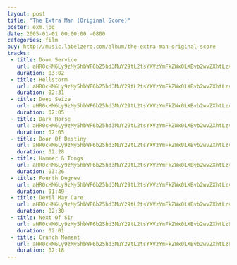 ```yaml
---
layout: post
title: "The Extra Man (Original Score)"
poster: exm.jpg
date: 2005-01-01 00:00:00 -0800
categories: film
buy: http://music.labelzero.com/album/the-extra-man-original-score
tracks:
 - title: Doom Service
   url: aHR0cHM6Ly9zMy5hbWF6b25hd3MuY29tL2tsYXVzYmFkZWx0LXBvb2wvZXhtLzAxIERvb20gU2VydmljZS5tcDM=
   duration: 03:02
 - title: Hellstorm
   url: aHR0cHM6Ly9zMy5hbWF6b25hd3MuY29tL2tsYXVzYmFkZWx0LXBvb2wvZXhtLzAyIEhlbGxzdG9ybS5tcDM=
   duration: 02:31
 - title: Deep Seize
   url: aHR0cHM6Ly9zMy5hbWF6b25hd3MuY29tL2tsYXVzYmFkZWx0LXBvb2wvZXhtLzAzIERlZXAgU2VpemUubXAz
   duration: 02:05
 - title: Dark Horse
   url: aHR0cHM6Ly9zMy5hbWF6b25hd3MuY29tL2tsYXVzYmFkZWx0LXBvb2wvZXhtLzA1IERhcmsgSG9yc2UubXAz
   duration: 02:05
 - title: Door Of Destiny
   url: aHR0cHM6Ly9zMy5hbWF6b25hd3MuY29tL2tsYXVzYmFkZWx0LXBvb2wvZXhtLzA2IERvb3IgT2YgRGVzdGlueS5tcDM=
   duration: 02:28
 - title: Hammer & Tongs
   url: aHR0cHM6Ly9zMy5hbWF6b25hd3MuY29tL2tsYXVzYmFkZWx0LXBvb2wvZXhtLzA3IEhhbW1lciAmIFRvbmdzLm1wMw==
   duration: 03:26
 - title: Fourth Degree
   url: aHR0cHM6Ly9zMy5hbWF6b25hd3MuY29tL2tsYXVzYmFkZWx0LXBvb2wvZXhtLzA4IEZvdXJ0aCBEZWdyZWUubXAz
   duration: 01:49
 - title: Devil May Care
   url: aHR0cHM6Ly9zMy5hbWF6b25hd3MuY29tL2tsYXVzYmFkZWx0LXBvb2wvZXhtLzA5IERldmlsIE1heSBDYXJlLm1wMw==
   duration: 02:30
 - title: Next Of Sin
   url: aHR0cHM6Ly9zMy5hbWF6b25hd3MuY29tL2tsYXVzYmFkZWx0LXBvb2wvZXhtLzEwIE5leHQgT2YgU2luLm1wMw==
   duration: 02:01
 - title: Crunch Moment
   url: aHR0cHM6Ly9zMy5hbWF6b25hd3MuY29tL2tsYXVzYmFkZWx0LXBvb2wvZXhtLzExIENydW5jaCBNb21lbnQubXAz
   duration: 02:18
---
```

